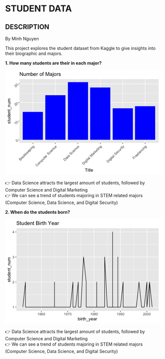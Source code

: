 # STUDENT DATA

## DESCRIPTION
By Minh Nguyen

This project explores the student dataset from Kaggle to give insights into their biographic and majors. 

**1. How many students are their in each major?**

![Histogram by Majors](https://github.com/minhnbnguyen/DATA-332/blob/main/student_data/chart/%23majors%20histogram.png)

👉 Data Science attracts the largest amount of students, followed by Computer Science and Digital Marketing  
👉 We can see a trend of students majoring in STEM related majors (Computer Science, Data Science, and Digital Security)

**2. When do the students born?**

![Students Birth Year](https://github.com/minhnbnguyen/DATA-332/blob/main/student_data/chart/line%20chart%20student%20birth%20year.png)

👉 Data Science attracts the largest amount of students, followed by Computer Science and Digital Marketing  
👉 We can see a trend of students majoring in STEM related majors (Computer Science, Data Science, and Digital Security)

